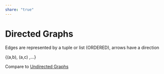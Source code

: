 ```yaml
---  
share: "true"  
---  
```

# Directed Graphs  
  
  
Edges are represented by a tuple or list (ORDERED), arrows have a direction  
  
{(a,b), (a,c) ,...}  
  
Compare to [Undirected Graphs](./Undirected%20Graphs.md)